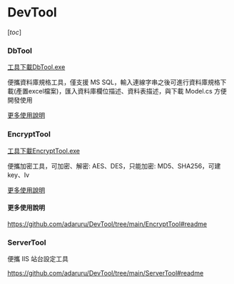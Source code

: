 # DevTool

 [_toc_]

### DbTool

[工具下載DbTool.exe](https://github.com/adaruru/DevTool/releases/download/1.1.DbTool/DbTool.exe)

便攜資料庫規格工具，僅支援 MS SQL，輸入連線字串之後可進行資料庫規格下載(產置excel檔案)，匯入資料庫欄位描述、資料表描述，與下載 Model.cs 方便開發使用

[更多使用說明](https://github.com/adaruru/DevTool/tree/main/DbTool#readme)


### EncryptTool

[工具下載EncryptTool.exe](https://github.com/adaruru/DevTool/releases/download/1.1.EncryptTool/EncryptTool.exe)

便攜加密工具，可加密、解密: AES、DES，只能加密: MD5、SHA256，可建key、Iv

[更多使用說明](https://github.com/adaruru/DevTool/tree/main/EncryptTool#readme)

#### 更多使用說明

https://github.com/adaruru/DevTool/tree/main/EncryptTool#readme

### ServerTool

便攜 IIS 站台設定工具

https://github.com/adaruru/DevTool/tree/main/ServerTool#readme
